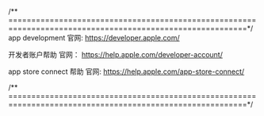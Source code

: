 /** ==========================================================================================================*/
 app development 官网:
 https://developer.apple.com/

开发者账户帮助 官网：
https://help.apple.com/developer-account/

app store connect 帮助 官网:
https://help.apple.com/app-store-connect/

 /** ==========================================================================================================*/
